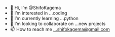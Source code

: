 - 👋 Hi, I’m @ShifoKagema
- 👀 I’m interested in ...coding
- 🌱 I’m currently learning ...python 
- 💞️ I’m looking to collaborate on ...new projects
- 📫 How to reach me ...shifokagema@gmail.com 

<!---
ShifoKagema/ShifoKagema is a ✨ special ✨ repository because its `README.md` (this file) appears on your GitHub profile.
You can click the Preview link to take a look at your changes.
--->
